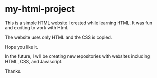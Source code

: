 # my-html-project

This is a simple HTML website I created while learning HTML. It was fun and exciting to work with Html. 

The website uses only HTML and the CSS is copied. 

Hope you like it. 

In the future, I will be creating new repositories with websites including HTML, CSS, and Javascript. 

Thanks.
